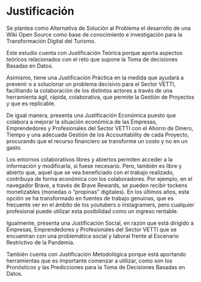 # Justificación

Se plantea como Alternativa de Solución al Problema el desarrollo de una Wiki
Open Source como base de conocimiento e investigación para la Transformación
Digital del Turismo.

Este estudio cuenta con Justificación Teórica porque aporta aspectos teóricos
relacionados con el reto que supone la Toma de decisiones Basadas en Datos.

Asimismo, tiene una Justificación Práctica en la medida que ayudará a prevenir o a
solucionar un problema decisivio para el Sector VETTI, facilitando la colaboración de
los distintos actores a través de una herramienta ágil, rápida, colaborativa,
que permite la Gestión de Proyectos y que es replicable.

De igual manera, presenta una Justificación Económica puesto que colabora a
mejorar la situación económica de las Empresas, Emprendedores y Profesionales
del Sector VETTI con el Ahorro de Dinero, Tiempo y una adecuada Gestión de los
Accountability de cada Proyecto, procurando que el recurso financiero se
transforme un costo y no en un gasto.

Los entornos colaborativos libres y abiertos permiten acceder a la información y
modificarla, si fuese necesario. Pero, también es libre y abierto que, aquel que
se vea beneficiado con el trabajo realizado, contribuya de forma económica con
los colaboradores. Por ejemplo, en el navegador Brave, a través de Brave
Rewards, se pueden recibir tockens monetizables (monedas o “propinas”
digitales). En los últimos años, esta opción se ha transformado en fuentes de
trabajo genuinas, que es frecuente ver en el ámbito de los youtubers o
instagramers, pero cualquier profesional puede utilizar esta posibilidad como un
ingreso rentable.

Igualmente, presenta una Justificación Social, en razón que está dirigido a
Empresas, Emprendedores y Profesionales del Sector VETTI que se encuentran con
una problemática social y laboral frente al Escenario Restrictivo de la
Pandemia.

También cuenta con Justificación Metodológica porque está aportando herramientas
que es importante comenzar a utilizar, como son los Pronósticos y las
Predicciones para la Toma de Decisiones Basadas en Datos.

